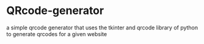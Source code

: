 # QRcode-generator
a simple qrcode generator that uses the tkinter and qrcode library of python to generate qrcodes for a given website
